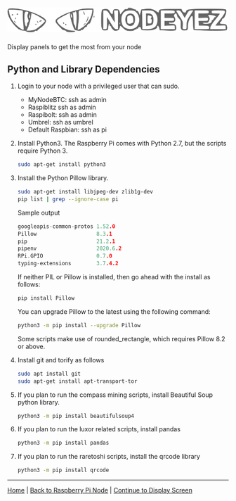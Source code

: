 # ![Nodeyez](https://raw.githubusercontent.com/vicariousdrama/nodeyez/main/images/nodeyez.svg)
Display panels to get the most from your node

## Python and Library Dependencies

1.  Login to your node with a privileged user that can sudo.
    - MyNodeBTC: ssh as admin
    - Raspiblitz ssh as admin
    - Raspibolt: ssh as admin
    - Umbrel: ssh as umbrel
    - Default Raspbian: ssh as pi

2. Install Python3.  The Raspberry Pi comes with Python 2.7, but the 
   scripts require Python 3. 

   ```sh
   sudo apt-get install python3
   ```

3. Install the Python Pillow library. 

   ```sh
   sudo apt-get install libjpeg-dev zlib1g-dev
   pip list | grep --ignore-case pi
   ```

   Sample output

   ```c
   googleapis-common-protos 1.52.0
   Pillow                   8.3.1
   pip                      21.2.1
   pipenv                   2020.6.2
   RPi.GPIO                 0.7.0
   typing-extensions        3.7.4.2
   ```

   If neither PIL or Pillow is installed, then go ahead with the install as 
   follows:

   ```sh
   pip install Pillow
   ```

   You can upgrade Pillow to the latest using the following command:

   ```sh
   python3 -m pip install --upgrade Pillow
   ```

   Some scripts make use of rounded_rectangle, which requires Pillow 8.2 or 
   above.

4. Install git and torify as follows

   ```sh
   sudo apt install git
   sudo apt-get install apt-transport-tor
   ```

5. If you plan to run the compass mining scripts, install Beautiful Soup 
   python library.

   ```sh
   python3 -m pip install beautifulsoup4
   ```

6. If you plan to run the luxor related scripts, install pandas

   ```sh
   python3 -m pip install pandas
   ```

7. If you plan to run the raretoshi scripts, install the qrcode library

   ```sh
   python3 -m pip install qrcode
   ```

---

[Home](../README.md) | [Back to Raspberry Pi Node](./install-1-raspberrypinode.md) | [Continue to Display Screen](./install-3-displayscreen.md)

